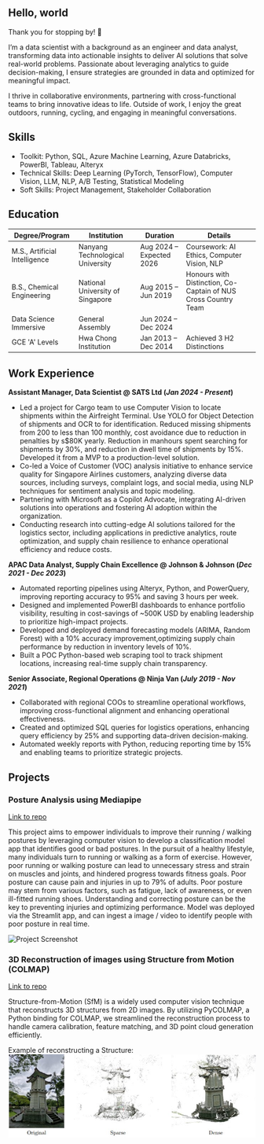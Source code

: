 ## Hello, world

Thank you for stopping by! 👋

I’m a data scientist with a background as an engineer and data analyst, transforming data into actionable insights to deliver AI solutions that solve real-world problems. Passionate about leveraging analytics to guide decision-making, I ensure strategies are grounded in data and optimized for meaningful impact.

I thrive in collaborative environments, partnering with cross-functional teams to bring innovative ideas to life. Outside of work, I enjoy the great outdoors, running, cycling, and engaging in meaningful conversations.
## Skills
- Toolkit: Python, SQL, Azure Machine Learning, Azure Databricks, PowerBI, Tableau, Alteryx
- Technical Skills: Deep Learning (PyTorch, TensorFlow), Computer Vision, LLM, NLP, A/B Testing, Statistical Modeling
- Soft Skills: Project Management, Stakeholder Collaboration

## **Education**

| **Degree/Program**              | **Institution**                     | **Duration**               | **Details**                                |
|----------------------------------|--------------------------------------|----------------------------|--------------------------------------------|
| M.S., Artificial Intelligence   | Nanyang Technological University    | Aug 2024 – Expected 2026   | Coursework: AI Ethics, Computer Vision, NLP |
| B.S., Chemical Engineering       | National University of Singapore    | Aug 2015 – Jun 2019        | Honours with Distinction, Co-Captain of NUS Cross Country Team |
| Data Science Immersive           | General Assembly                    | Jun 2024 – Dec 2024        |                                            |
| GCE 'A' Levels                   | Hwa Chong Institution               | Jan 2013 – Dec 2014        | Achieved 3 H2 Distinctions                |

## Work Experience
**Assistant Manager, Data Scientist @ SATS Ltd (_Jan 2024 - Present_)**
- Led a project for Cargo team to use Computer Vision to locate shipments within the Airfreight Terminal. Use YOLO for Object Detection of shipments and OCR to for identification. Reduced missing shipments from 200 to less than 100 monthly, cost avoidance due to reduction in penalties by s$80K yearly. Reduction in manhours spent searching for shipments by 30%, and reduction in dwell time of shipments by 15%. Developed it from a MVP to a production-level solution.
- Co-led a Voice of Customer (VOC) analysis initiative to enhance service quality for Singapore Airlines customers, analyzing diverse data sources, including surveys, complaint logs, and social media, using NLP techniques for sentiment analysis and topic modeling.
- Partnering with Microsoft as a Copilot Advocate, integrating AI-driven solutions into operations and fostering AI adoption within the organization.
- Conducting research into cutting-edge AI solutions tailored for the logistics sector, including applications in predictive analytics, route optimization, and supply chain resilience to enhance operational efficiency and reduce costs.

**APAC Data Analyst, Supply Chain Excellence @ Johnson & Johnson (_Dec 2021 - Dec 2023_)**
- Automated reporting pipelines using Alteryx, Python, and PowerQuery, improving reporting accuracy to 95% and saving 3 hours per week.
- Designed and implemented PowerBI dashboards to enhance portfolio visibility, resulting in cost-savings of ~500K USD by enabling leadership to prioritize high-impact projects.
- Developed and deployed demand forecasting models (ARIMA, Random Forest) with a 10% accuracy improvement,optimizing supply chain performance by reduction in inventory levels of 10%. 
- Built a POC Python-based web scraping tool to track shipment locations, increasing real-time supply chain transparency.

**Senior Associate, Regional Operations @ Ninja Van (_July 2019 - Nov 2021_)**
- Collaborated with regional COOs to streamline operational workflows, improving cross-functional alignment and enhancing operational effectiveness.
- Created and optimized SQL queries for logistics operations, enhancing query efficiency by 25% and supporting data-driven decision-making.
- Automated weekly reports with Python, reducing reporting time by 15% and enabling teams to prioritize strategic projects.

## Projects
### Posture Analysis using Mediapipe
[Link to repo](https://github.com/tiffanytgr/posture-analysis-app)

This project aims to empower individuals to improve their running / walking postures by leveraging computer vision to develop a classification model app that identifies good or bad postures.
In the pursuit of a healthy lifestyle, many individuals turn to running or walking as a form of exercise. However, poor running or walking posture can lead to unnecessary stress and strain on muscles and joints, and hindered progress towards fitness goals. Poor posture can cause pain and injuries in up to 79% of adults. Poor posture may stem from various factors, such as fatigue, lack of awareness, or even ill-fitted running shoes. Understanding and correcting posture can be the key to preventing injuries and optimizing performance. 
Model was deployed via the Streamlit app, and can ingest a image / video to identify people with poor posture in real time.

![Project Screenshot](images/streamlit-app-demo.gif)

### 3D Reconstruction of images using Structure from Motion (COLMAP)
[Link to repo](https://github.com/tiffanytgr/MSAI_6121_compvision/tree/main/Project)

Structure-from-Motion (SfM) is a widely used computer vision technique that reconstructs 3D structures from 2D images. By utilizing PyCOLMAP, a Python binding for
COLMAP, we streamlined the reconstruction process to handle camera calibration, feature matching, and 3D point cloud generation efficiently.

Example of reconstructing a Structure:
![Project Screenshot](images/ntu-confucius.jpg)
